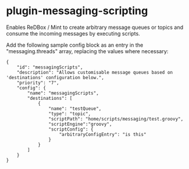 plugin-messaging-scripting
=====================

Enables ReDBox / Mint to create arbitrary message queues or topics and consume the incoming messages by executing scripts.

Add the following sample config block as an entry in the "messaging.threads" array, replacing the values where necessary:

```
{
    "id": "messagingScripts",
    "description": "Allows customisable message queues based on 'destinations' configuration below.",
    "priority": "7",
    "config": {
        "name": "messagingScripts",
        "destinations": [
            {
                "name": "testQueue",
                "type": "topic",
                "scriptPath": "home/scripts/messaging/test.groovy",
                "scriptEngine":"groovy",
                "scriptConfig": {
                    "arbitraryConfigEntry": "is this"
                }
            }
        ]
    }
} 
```